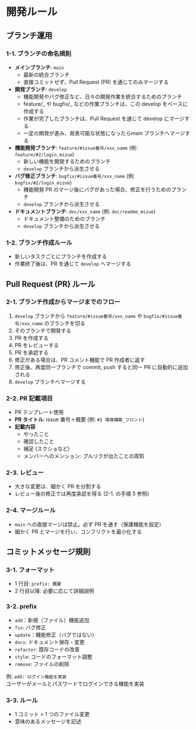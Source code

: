 # 開発ルール

## ブランチ運用

### 1-1. ブランチの命名規則

- **メインブランチ**: `main`
  - 最新の統合ブランチ
  - 直接コミットせず、Pull Request (PR) を通じてのみマージする
- **開発ブランチ**: `develop`
  - 機能開発やバグ修正など、日々の開発作業を統合するためのブランチ
  - feature/_ や bugfix/_ などの作業ブランチは、この develop をベースに作成する
  - 作業が完了したブランチは、Pull Request を通じて develop にマージする
  - 一定の開発が進み、発表可能な状態になったらmain ブランチへマージする
- **機能開発ブランチ**: `feature/#issue番号/xxx_name` (例: `feature/#2/login_mizue`)
  - 新しい機能を開発するためのブランチ
  - `develop` ブランチから派生させる
- **バグ修正ブランチ**: `bugfix/#issue番号/xxx_name` (例: `bugfix/#2/login_mizue`)
  - 機能開発 PR のマージ後にバグがあった場合、修正を行うためのブランチ
  - `develop` ブランチから派生させる
- **ドキュメントブランチ**: `doc/xxx_name` (例: `doc/readme_mizue`)
  - ドキュメント整備のためのブランチ
  - `develop` ブランチから派生させる

### 1-2. ブランチ作成ルール

- 新しいタスクごとにブランチを作成する
- 作業終了後は、PR を通じて `develop` へマージする

## Pull Request (PR) ルール

### 2-1. ブランチ作成からマージまでのフロー

1. `develop` ブランチから `feature/#issue番号/xxx_name` や `bugfix/#issue番号/xxx_name` のブランチを切る
2. そのブランチで開発する
3. PR を作成する
4. PR をレビューする
5. PR を承認する
6. 修正がある場合は、PR コメント機能で PR 作成者に返す
7. 修正後、再度同一ブランチで commit, push すると同一 PR に自動的に追加される
8. `develop` ブランチへマージする

### 2-2. PR 記載項目

- PR テンプレート使用
- **PR タイトル**: issue 番号＋概要 (例: `#1 環境構築_フロント`)
- **記載内容**
  - やったこと
  - 確認したこと
  - 補足 (スクショなど)
  - メンバーへのメンション: プルリクが出たことの周知

### 2-3. レビュー

- 大きな変更は、細かく PR を分割する
- レビュー後の修正では再度承認を得る (2-1. の手順 5 参照)

### 2-4. マージルール

- `main` への直接マージは禁止。必ず PR を通す（保護機能を設定）
- 細かく PR とマージを行い、コンフリクトを最小化する

## コミットメッセージ規則

### 3-1. フォーマット

- 1 行目: `prefix: 概要`
- 2 行目以降: 必要に応じて詳細説明

### 3-2. prefix

- `add`：新規（ファイル）機能追加
- `fix`: バグ修正
- `update`：機能修正（バグではない）
- `docs`: ドキュメント保存・変更
- `refactor`: 既存コードの改善
- `style`: コードのフォーマット調整
- `remove`: ファイルの削除

例: `add: ログイン機能を実装`  
ユーザーがメールとパスワードでログインできる機能を実装

### 3-3. ルール

- 1 コミット = 1 つのファイル変更
- 意味のあるメッセージを記述
